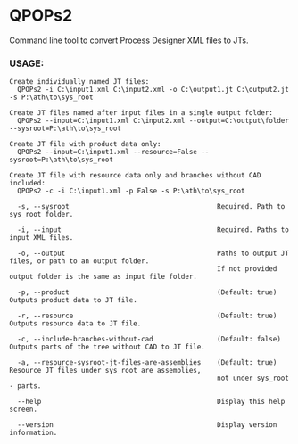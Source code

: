 # QPOPs2
Command line tool to convert Process Designer XML files to JTs.

### USAGE:

    Create individually named JT files:
      QPOPs2 -i C:\input1.xml C:\input2.xml -o C:\output1.jt C:\output2.jt -s P:\ath\to\sys_root

    Create JT files named after input files in a single output folder:
      QPOPs2 --input=C:\input1.xml C:\input2.xml --output=C:\output\folder --sysroot=P:\ath\to\sys_root

    Create JT file with product data only:
      QPOPs2 --input=C:\input1.xml --resource=False --sysroot=P:\ath\to\sys_root

    Create JT file with resource data only and branches without CAD included:
      QPOPs2 -c -i C:\input1.xml -p False -s P:\ath\to\sys_root

      -s, --sysroot                                     Required. Path to sys_root folder.

      -i, --input                                       Required. Paths to input XML files.

      -o, --output                                      Paths to output JT files, or path to an output folder.
                                                        If not provided output folder is the same as input file folder.

      -p, --product                                     (Default: true) Outputs product data to JT file.

      -r, --resource                                    (Default: true) Outputs resource data to JT file.

      -c, --include-branches-without-cad                (Default: false) Outputs parts of the tree without CAD to JT file.

      -a, --resource-sysroot-jt-files-are-assemblies    (Default: true) Resource JT files under sys_root are assemblies,
                                                        not under sys_root - parts.

      --help                                            Display this help screen.

      --version                                         Display version information.
